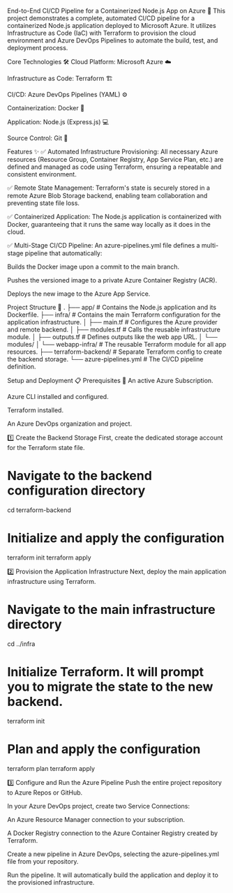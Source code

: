End-to-End CI/CD Pipeline for a Containerized Node.js App on Azure 🚀
This project demonstrates a complete, automated CI/CD pipeline for a containerized Node.js application deployed to Microsoft Azure. It utilizes Infrastructure as Code (IaC) with Terraform to provision the cloud environment and Azure DevOps Pipelines to automate the build, test, and deployment process.

Core Technologies 🛠️
Cloud Platform: Microsoft Azure ☁️

Infrastructure as Code: Terraform 🏗️

CI/CD: Azure DevOps Pipelines (YAML) ⚙️

Containerization: Docker 🐳

Application: Node.js (Express.js) 💻

Source Control: Git 🌿

Features ✨
✅ Automated Infrastructure Provisioning: All necessary Azure resources (Resource Group, Container Registry, App Service Plan, etc.) are defined and managed as code using Terraform, ensuring a repeatable and consistent environment.

✅ Remote State Management: Terraform's state is securely stored in a remote Azure Blob Storage backend, enabling team collaboration and preventing state file loss.

✅ Containerized Application: The Node.js application is containerized with Docker, guaranteeing that it runs the same way locally as it does in the cloud.

✅ Multi-Stage CI/CD Pipeline: An azure-pipelines.yml file defines a multi-stage pipeline that automatically:

Builds the Docker image upon a commit to the main branch.

Pushes the versioned image to a private Azure Container Registry (ACR).

Deploys the new image to the Azure App Service.

Project Structure 📂
.
├── app/                  # Contains the Node.js application and its Dockerfile.
├── infra/                # Contains the main Terraform configuration for the application infrastructure.
│   ├── main.tf           # Configures the Azure provider and remote backend.
│   ├── modules.tf        # Calls the reusable infrastructure module.
│   ├── outputs.tf        # Defines outputs like the web app URL.
│   └── modules/
│       └── webapp-infra/ # The reusable Terraform module for all app resources.
├── terraform-backend/    # Separate Terraform config to create the backend storage.
└── azure-pipelines.yml   # The CI/CD pipeline definition.

Setup and Deployment 📋
Prerequisites 🔑
An active Azure Subscription.

Azure CLI installed and configured.

Terraform installed.

An Azure DevOps organization and project.

1️⃣ Create the Backend Storage
First, create the dedicated storage account for the Terraform state file.

# Navigate to the backend configuration directory
cd terraform-backend

# Initialize and apply the configuration
terraform init
terraform apply

2️⃣ Provision the Application Infrastructure
Next, deploy the main application infrastructure using Terraform.

# Navigate to the main infrastructure directory
cd ../infra

# Initialize Terraform. It will prompt you to migrate the state to the new backend.
terraform init

# Plan and apply the configuration
terraform plan
terraform apply

3️⃣ Configure and Run the Azure Pipeline
Push the entire project repository to Azure Repos or GitHub.

In your Azure DevOps project, create two Service Connections:

An Azure Resource Manager connection to your subscription.

A Docker Registry connection to the Azure Container Registry created by Terraform.

Create a new pipeline in Azure DevOps, selecting the azure-pipelines.yml file from your repository.

Run the pipeline. It will automatically build the application and deploy it to the provisioned infrastructure.
